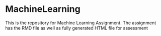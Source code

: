 MachineLearning
===============
This is the repository for Machine Learning Assignment.
The assignment has the RMD file as well as fully generated HTML file for assessment

